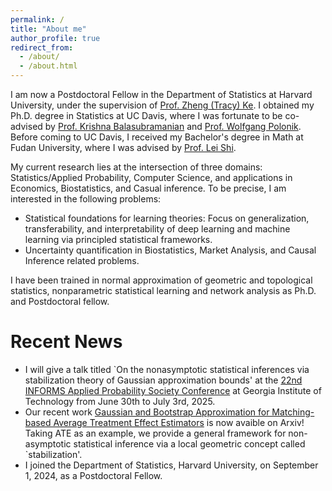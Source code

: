 ```yaml
---
permalink: /
title: "About me"
author_profile: true
redirect_from: 
  - /about/
  - /about.html
---
```


I am now a Postdoctoral Fellow in the Department of Statistics at Harvard University, under the supervision of [Prof. Zheng (Tracy) Ke](https://zke.fas.harvard.edu/). I obtained my Ph.D. degree in Statistics at UC Davis, where I was fortunate to be co-advised by [Prof. Krishna Balasubramanian](https://sites.google.com/view/kriznakumar/) and [Prof. Wolfgang Polonik](https://www.stat.ucdavis.edu/~polonik/). Before coming to UC Davis, I received my Bachelor's degree in Math at Fudan University, where I was advised by [Prof. Lei Shi](https://mastone1983.github.io/).

My current research lies at the intersection of three domains: Statistics/Applied Probability, Computer Science, and applications in Economics, Biostatistics, and Casual inference. To be precise, I am interested in the following problems:

* Statistical foundations for learning theories: Focus on generalization, transferability, and interpretability of deep learning and machine learning via principled statistical frameworks.
* Uncertainty quantification in Biostatistics, Market Analysis, and Causal Inference related problems.

I have been trained in normal approximation of geometric and topological statistics, nonparametric statistical learning and network analysis as Ph.D. and Postdoctoral fellow.

Recent News
======
* I will give a talk titled `On the nonasymptotic statistical inferences via stabilization theory of Gaussian approximation bounds' at the [22nd INFORMS Applied Probability Society Conference](https://informs-aps.isye.gatech.edu/program) at Georgia Institute of Technology from June 30th to July 3rd, 2025.
* Our recent work [Gaussian and Bootstrap Approximation for Matching-based Average Treatment Effect Estimators](https://arxiv.org/abs/2412.17181) is now avaible on Arxiv! Taking ATE as an example, we provide a general framework for non-asymptotic statistical inference via a local geometric concept called `stabilization'.
* I joined the Department of Statistics, Harvard University, on September 1, 2024, as a Postdoctoral Fellow.
